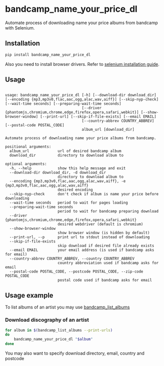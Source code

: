 # bandcamp_name_your_price_dl

Automate process of downloading name your price albums from bandcamp with Selenium.

## Installation

```sh
pip install bandcamp_name_your_price_dl
```

Also you need to install browser drivers. Refer to [selenium installation guide](https://selenium-python.readthedocs.io/installation.html#drivers).

## Usage

```text

usage: bandcamp_name_your_price_dl [-h] [--download-dir download_dir] [--encoding {mp3,mp3v0,flac,aac,ogg,alac,wav,aiff}] [--skip-nyp-check] [--wait-time seconds] [--preparing-wait-time seconds]
                                   [--driver {phantomjs,chromium,chrome,edge,firefox,opera,safari,webkit}] [--show-browser-window] [--print-url] [--skip-if-file-exists] [--email EMAIL]
                                   [--country-abbrev COUNTRY_ABBREV] [--postal-code POSTAL_CODE]
                                   album_url [download_dir]

Automate process of downloading name your price albums from bandcamp.

positional arguments:
  album_url             url of desired bandcamp album
  download_dir          directory to download album to

optional arguments:
  -h, --help            show this help message and exit
  --download-dir download_dir, -d download_dir
                        directory to download album to
  --encoding {mp3,mp3v0,flac,aac,ogg,alac,wav,aiff}, -e {mp3,mp3v0,flac,aac,ogg,alac,wav,aiff}
                        desired encoding
  --skip-nyp-check      don't check if album is name your price before downloading
  --wait-time seconds   period to wait for pages loading
  --preparing-wait-time seconds
                        period to wait for bandcamp preparing download
  --driver {phantomjs,chromium,chrome,edge,firefox,opera,safari,webkit}
                        desired webdriver (default is chromium)
  --show-browser-window
                        show browser window (is hidden by default)
  --print-url, --p      print url to stdout instead of downloading
  --skip-if-file-exists
                        skip download if desired file already exists
  --email EMAIL         your email address (is used if bandcamp asks for email)
  --country-abbrev COUNTRY_ABBREV, --country COUNTRY_ABBREV
                        country abbreviation used if bandcamp asks for email
  --postal-code POSTAL_CODE, --postcode POSTAL_CODE, --zip-code POSTAL_CODE
                        postal code used if bandcamp asks for email
```

## Usage example

To list albums of an artist you may use [bandcamp_list_albums](https://github.com/Layerex/bandcamp_list_albums)

### Download discography of an artist

```sh
for album in $(bandcamp_list_albums --print-urls)
do
    bandcamp_name_your_price_dl "$album"
done
```

You may also want to specify download directory, email, country and postcode
